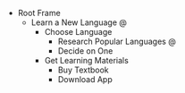 - Root Frame
  - Learn a New Language @
    - Choose Language
      - Research Popular Languages @
      - Decide on One
    - Get Learning Materials
      - Buy Textbook
      - Download App
